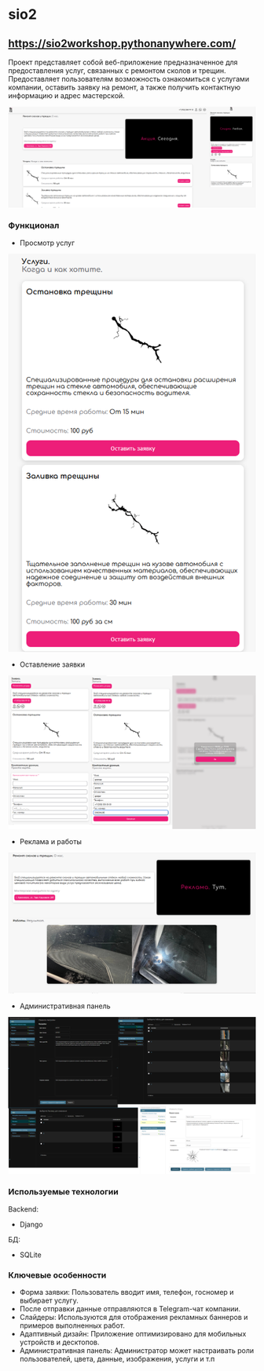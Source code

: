 # sio2
## https://sio2workshop.pythonanywhere.com/

Проект представляет собой веб-приложение предназначенное для предоставления услуг, связанных с ремонтом сколов и трещин. Предоставляет пользователям возможность ознакомиться с услугами компании, оставить заявку на ремонт, а также получить контактную информацию и адрес мастерской.

![sio2](https://github.com/Bubenture/sio2/blob/main/images/sio2.png)

### Функционал

- Просмотр услуг

![Просмотр услуг](https://github.com/Bubenture/sio2/blob/main/images/%D0%9F%D1%80%D0%BE%D1%81%D0%BC%D0%BE%D1%82%D1%80%20%D1%83%D1%81%D0%BB%D1%83%D0%B3.png)

- Оставление заявки

![Оставление заявки](https://github.com/Bubenture/sio2/blob/main/images/%D0%9E%D1%81%D1%82%D0%B0%D0%B2%D0%BB%D0%B5%D0%BD%D0%B8%D0%B5%20%D0%B7%D0%B0%D1%8F%D0%B2%D0%BA%D0%B8.png)

- Реклама и работы

![Реклама и работы](https://github.com/Bubenture/sio2/blob/main/images/%D0%A0%D0%B5%D0%BA%D0%BB%D0%B0%D0%BC%D0%B0%20%D0%B8%20%D1%80%D0%B0%D0%B1%D0%BE%D1%82%D1%8B.png)

- Административная панель

![Административная панель](https://github.com/Bubenture/sio2/blob/main/images/%D0%90%D0%B4%D0%BC%D0%B8%D0%BD%D0%B8%D1%81%D1%82%D1%80%D0%B0%D1%82%D0%B8%D0%B2%D0%BD%D0%B0%D1%8F%20%D0%BF%D0%B0%D0%BD%D0%B5%D0%BB%D1%8C.png)

### Используемые технологии

Backend:
- Django

БД:
- SQLite 

### Ключевые особенности

- Форма заявки: Пользователь вводит имя, телефон, госномер и выбирает услугу.
- После отправки данные отправляются в Telegram-чат компании.
- Слайдеры: Используются для отображения рекламных баннеров и примеров выполненных работ.
- Адаптивный дизайн: Приложение оптимизировано для мобильных устройств и десктопов.
- Административная панель: Администратор может настраивать роли пользователей, цвета, данные, изображения, услуги и т.п

